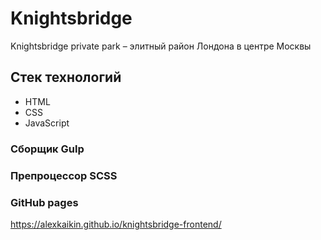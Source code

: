 <h1>Knightsbridge</h1>
<p>Knightsbridge private park – элитный район Лондона в центре Москвы</p>

<h2>Стек технологий</h2>
<ul>
    <li>HTML</li>
    <li>CSS</li>
    <li>JavaScript</li>
    
</ul>

<h3>Сборщик Gulp</h3>
<h3>Препроцессор SCSS</h3>

<h3>GitHub pages</h3>
<a href="https://alexkaikin.github.io/knightsbridge-frontend/" target="_blank">https://alexkaikin.github.io/knightsbridge-frontend/</a>
